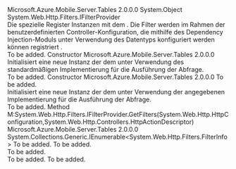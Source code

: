 <Type Name="TableFilterProvider" FullName="Microsoft.Azure.Mobile.Server.Tables.TableFilterProvider">
  <TypeSignature Language="C#" Value="public class TableFilterProvider : System.Web.Http.Filters.IFilterProvider" />
  <TypeSignature Language="ILAsm" Value=".class public auto ansi beforefieldinit TableFilterProvider extends System.Object implements class System.Web.Http.Filters.IFilterProvider" />
  <TypeSignature Language="DocId" Value="T:Microsoft.Azure.Mobile.Server.Tables.TableFilterProvider" />
  <TypeSignature Language="VB.NET" Value="Public Class TableFilterProvider&#xA;Implements IFilterProvider" />
  <TypeSignature Language="F#" Value="type TableFilterProvider = class&#xA;    interface IFilterProvider" />
  <AssemblyInfo>
    <AssemblyName>Microsoft.Azure.Mobile.Server.Tables</AssemblyName>
    <AssemblyVersion>2.0.0.0</AssemblyVersion>
  </AssemblyInfo>
  <Base>
    <BaseTypeName>System.Object</BaseTypeName>
  </Base>
  <Interfaces>
    <Interface>
      <InterfaceName>System.Web.Http.Filters.IFilterProvider</InterfaceName>
    </Interface>
  </Interfaces>
  <Docs>
    <summary>
            Die <see cref="T:Microsoft.Azure.Mobile.Server.Tables.TableFilterProvider" /> spezielle Register <see cref="T:System.Web.Http.Filters.IActionFilter" /> Instanzen mit dem <see cref="T:Microsoft.Azure.Mobile.Server.TableController`1" />. Die Filter werden im Rahmen der benutzerdefinierten Controller-Konfiguration, die mithilfe des Dependency Injection-Moduls unter Verwendung des Datentyps konfiguriert werden können registriert <see cref="T:Microsoft.Azure.Mobile.Server.Tables.ITableControllerConfigProvider" />.
            </summary>
    <remarks>To be added.</remarks>
  </Docs>
  <Members>
    <Member MemberName=".ctor">
      <MemberSignature Language="C#" Value="public TableFilterProvider ();" />
      <MemberSignature Language="ILAsm" Value=".method public hidebysig specialname rtspecialname instance void .ctor() cil managed" />
      <MemberSignature Language="DocId" Value="M:Microsoft.Azure.Mobile.Server.Tables.TableFilterProvider.#ctor" />
      <MemberSignature Language="VB.NET" Value="Public Sub New ()" />
      <MemberType>Constructor</MemberType>
      <AssemblyInfo>
        <AssemblyName>Microsoft.Azure.Mobile.Server.Tables</AssemblyName>
        <AssemblyVersion>2.0.0.0</AssemblyVersion>
      </AssemblyInfo>
      <Parameters />
      <Docs>
        <summary>
            Initialisiert eine neue Instanz der dem <see cref="T:Microsoft.Azure.Mobile.Server.Tables.TableFilterProvider" /> unter Verwendung des standardmäßigen <see cref="T:System.Web.Http.QueryableAttribute" /> Implementierung für die Ausführung der Abfrage.
            </summary>
        <remarks>To be added.</remarks>
      </Docs>
    </Member>
    <Member MemberName=".ctor">
      <MemberSignature Language="C#" Value="public TableFilterProvider (System.Web.Http.Filters.IActionFilter queryFilter);" />
      <MemberSignature Language="ILAsm" Value=".method public hidebysig specialname rtspecialname instance void .ctor(class System.Web.Http.Filters.IActionFilter queryFilter) cil managed" />
      <MemberSignature Language="DocId" Value="M:Microsoft.Azure.Mobile.Server.Tables.TableFilterProvider.#ctor(System.Web.Http.Filters.IActionFilter)" />
      <MemberSignature Language="VB.NET" Value="Public Sub New (queryFilter As IActionFilter)" />
      <MemberSignature Language="F#" Value="new Microsoft.Azure.Mobile.Server.Tables.TableFilterProvider : System.Web.Http.Filters.IActionFilter -&gt; Microsoft.Azure.Mobile.Server.Tables.TableFilterProvider" Usage="new Microsoft.Azure.Mobile.Server.Tables.TableFilterProvider queryFilter" />
      <MemberType>Constructor</MemberType>
      <AssemblyInfo>
        <AssemblyName>Microsoft.Azure.Mobile.Server.Tables</AssemblyName>
        <AssemblyVersion>2.0.0.0</AssemblyVersion>
      </AssemblyInfo>
      <Parameters>
        <Parameter Name="queryFilter" Type="System.Web.Http.Filters.IActionFilter" />
      </Parameters>
      <Docs>
        <param name="queryFilter">To be added.</param>
        <summary>
            Initialisiert eine neue Instanz der dem <see cref="T:Microsoft.Azure.Mobile.Server.Tables.TableFilterProvider" /> unter Verwendung der angegebenen <see cref="T:System.Web.Http.QueryableAttribute" /> Implementierung für die Ausführung der Abfrage. 
            </summary>
        <remarks>To be added.</remarks>
      </Docs>
    </Member>
    <Member MemberName="GetFilters">
      <MemberSignature Language="C#" Value="public System.Collections.Generic.IEnumerable&lt;System.Web.Http.Filters.FilterInfo&gt; GetFilters (System.Web.Http.HttpConfiguration configuration, System.Web.Http.Controllers.HttpActionDescriptor actionDescriptor);" />
      <MemberSignature Language="ILAsm" Value=".method public hidebysig newslot virtual instance class System.Collections.Generic.IEnumerable`1&lt;class System.Web.Http.Filters.FilterInfo&gt; GetFilters(class System.Web.Http.HttpConfiguration configuration, class System.Web.Http.Controllers.HttpActionDescriptor actionDescriptor) cil managed" />
      <MemberSignature Language="DocId" Value="M:Microsoft.Azure.Mobile.Server.Tables.TableFilterProvider.GetFilters(System.Web.Http.HttpConfiguration,System.Web.Http.Controllers.HttpActionDescriptor)" />
      <MemberSignature Language="VB.NET" Value="Public Function GetFilters (configuration As HttpConfiguration, actionDescriptor As HttpActionDescriptor) As IEnumerable(Of FilterInfo)" />
      <MemberSignature Language="F#" Value="abstract member GetFilters : System.Web.Http.HttpConfiguration * System.Web.Http.Controllers.HttpActionDescriptor -&gt; seq&lt;System.Web.Http.Filters.FilterInfo&gt;&#xA;override this.GetFilters : System.Web.Http.HttpConfiguration * System.Web.Http.Controllers.HttpActionDescriptor -&gt; seq&lt;System.Web.Http.Filters.FilterInfo&gt;" Usage="tableFilterProvider.GetFilters (configuration, actionDescriptor)" />
      <MemberType>Method</MemberType>
      <Implements>
        <InterfaceMember>M:System.Web.Http.Filters.IFilterProvider.GetFilters(System.Web.Http.HttpConfiguration,System.Web.Http.Controllers.HttpActionDescriptor)</InterfaceMember>
      </Implements>
      <AssemblyInfo>
        <AssemblyName>Microsoft.Azure.Mobile.Server.Tables</AssemblyName>
        <AssemblyVersion>2.0.0.0</AssemblyVersion>
      </AssemblyInfo>
      <ReturnValue>
        <ReturnType>System.Collections.Generic.IEnumerable&lt;System.Web.Http.Filters.FilterInfo&gt;</ReturnType>
      </ReturnValue>
      <Parameters>
        <Parameter Name="configuration" Type="System.Web.Http.HttpConfiguration" />
        <Parameter Name="actionDescriptor" Type="System.Web.Http.Controllers.HttpActionDescriptor" />
      </Parameters>
      <Docs>
        <param name="configuration">To be added.</param>
        <param name="actionDescriptor">To be added.</param>
        <summary>To be added.</summary>
        <returns>To be added.</returns>
        <remarks>To be added.</remarks>
        <inheritdoc />
      </Docs>
    </Member>
  </Members>
</Type>